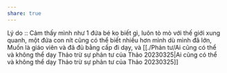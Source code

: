 ```yaml
---
share: true
---
```

Lý do :: Cảm thấy mình như 1 đứa bé ko biết gì, luôn tò mò với thế giới xung quanh, một đứa con nít cũng có thể biết nhiều hơn mình dù mình đã lớn, Muốn là giáo viên và đã đủ bằng cấp đi dạy, và [[./Phản tư/Ai cũng có thể và không thể dạy Thảo trừ sự phản tư của Thảo 20230325|Ai cũng có thể và không thể dạy Thảo trừ sự phản tư của Thảo 20230325]]